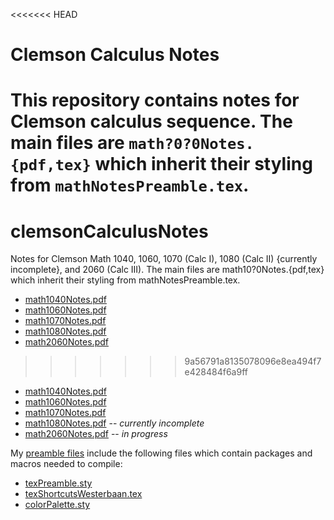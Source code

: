 <<<<<<< HEAD
# Clemson Calculus Notes
This repository contains notes for Clemson calculus sequence.
The main files are `math?0?0Notes.{pdf,tex}` which inherit their styling from `mathNotesPreamble.tex`.
=======
# clemsonCalculusNotes
Notes for Clemson Math 1040, 1060, 1070 (Calc I), 1080 (Calc II) {currently incomplete}, and 2060 (Calc III). The main files are math10?0Notes.{pdf,tex} which inherit their styling from mathNotesPreamble.tex.

* [math1040Notes.pdf](https://github.com/pwesterbaan/clemsonCalculusNotes/blob/master/math1040Notes.pdf)
* [math1060Notes.pdf](https://github.com/pwesterbaan/clemsonCalculusNotes/blob/master/math1060Notes.pdf)
* [math1070Notes.pdf](https://github.com/pwesterbaan/clemsonCalculusNotes/blob/master/math1070Notes.pdf)
* [math1080Notes.pdf](https://github.com/pwesterbaan/clemsonCalculusNotes/blob/master/math1080Notes.pdf)
* [math2060Notes.pdf](https://github.com/pwesterbaan/clemsonCalculusNotes/blob/master/math2060Notes.pdf)
>>>>>>> 9a56791a8135078096e8ea494f7e428484f6a9ff

* [math1040Notes.pdf](https://github.com/pwesterbaan/clemsonCalculusNotes/raw/master/math1040Notes.pdf)
* [math1060Notes.pdf](https://github.com/pwesterbaan/clemsonCalculusNotes/raw/master/math1060Notes.pdf)
* [math1070Notes.pdf](https://github.com/pwesterbaan/clemsonCalculusNotes/raw/master/math1070Notes.pdf)
* [math1080Notes.pdf](https://github.com/pwesterbaan/clemsonCalculusNotes/raw/master/math1080Notes.pdf) -- *currently incomplete*
* [math2060Notes.pdf](https://github.com/pwesterbaan/clemsonCalculusNotes/raw/master/math2060Notes.pdf) -- *in progress*

My 
[preamble files](https://github.com/pwesterbaan/scripts/tree/master/texmf/tex/latex/local) 
include the following files which contain packages and macros needed to compile:

* [texPreamble.sty](https://github.com/pwesterbaan/scripts/blob/master/texmf/tex/latex/local/texPreamble.sty)
* [texShortcutsWesterbaan.tex](https://github.com/pwesterbaan/scripts/blob/master/texmf/tex/latex/local/texShortcutsWesterbaan.tex)
* [colorPalette.sty](https://github.com/pwesterbaan/scripts/blob/master/texmf/tex/latex/local/colorPalette.sty)